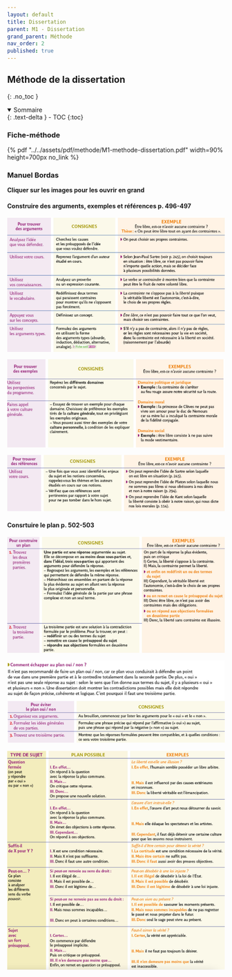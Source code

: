 ```yaml
---
layout: default
title: Dissertation
parent: M1 - Dissertation
grand_parent: Méthode
nav_order: 2
published: true
---
```

##  Méthode de la dissertation
{: .no_toc }

<details open markdown="block">
  <summary>
    Sommaire
  </summary>
  {: .text-delta }
- TOC
{:toc}
</details>

### Fiche-méthode

{% pdf "../../assets/pdf/methode/M1-methode-dissertation.pdf" width=90% height=700px no_link %}

### Manuel Bordas

**Cliquer sur les images pour les ouvrir en grand**  

#### Construire des arguments, exemples et références p. 496-497

<a href="../../assets/img/bordasm5.png" target="_blank"><img src="../../assets/img/bordasm5.png" style="zoom:60%;" /></a>

<a href="../../assets/img/bordasm6.png" target="_blank"><img src="../../assets/img/bordasm6.png" style="zoom:60%;" /></a>

<a href="../../assets/img/bordasm7.png" target="_blank"><img src="../../assets/img/bordasm7.png" style="zoom:60%;" /></a>

#### Consrtuire le plan p. 502-503

<a href="../../assets/img/bordasm8.png" target="_blank"><img src="../../assets/img/bordasm8.png" style="zoom:60%;" /></a>

<a href="../../assets/img/bordasm9.png" target="_blank"><img src="../../assets/img/bordasm9.png" style="zoom:60%;" /></a>

<a href="../../assets/img/bordasm10.png" target="_blank"><img src="../../assets/img/bordasm10.png" style="zoom:60%;" /></a>